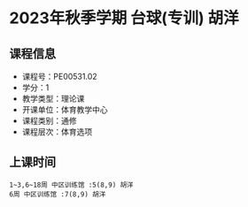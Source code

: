 # 2023年秋季学期 台球(专训) 胡洋






## 课程信息

- 课程号：PE00531.02
- 学分：1
- 教学类型：理论课
- 开课单位：体育教学中心
- 课程类别：通修
- 课程层次：体育选项

## 上课时间

```
1~3,6~18周 中区训练馆 :5(8,9) 胡洋
6周 中区训练馆 :7(8,9) 胡洋
```

